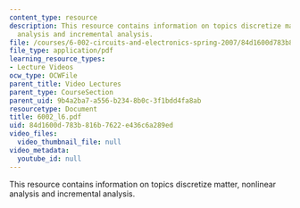 ```yaml
---
content_type: resource
description: This resource contains information on topics discretize matter, nonlinear
  analysis and incremental analysis.
file: /courses/6-002-circuits-and-electronics-spring-2007/84d1600d783b816b7622e436c6a289ed_6002_l6.pdf
file_type: application/pdf
learning_resource_types:
- Lecture Videos
ocw_type: OCWFile
parent_title: Video Lectures
parent_type: CourseSection
parent_uid: 9b4a2ba7-a556-b234-8b0c-3f1bdd4fa8ab
resourcetype: Document
title: 6002_l6.pdf
uid: 84d1600d-783b-816b-7622-e436c6a289ed
video_files:
  video_thumbnail_file: null
video_metadata:
  youtube_id: null
---
```

This resource contains information on topics discretize matter, nonlinear analysis and incremental analysis.

